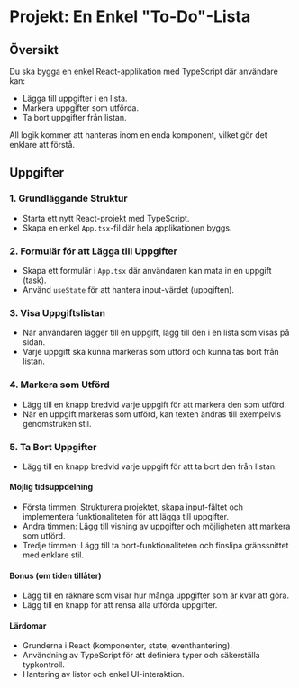 # Projekt: En Enkel "To-Do"-Lista

## Översikt
Du ska bygga en enkel React-applikation med TypeScript där användare kan:
- Lägga till uppgifter i en lista.
- Markera uppgifter som utförda.
- Ta bort uppgifter från listan.

All logik kommer att hanteras inom en enda komponent, vilket gör det enklare att förstå.

## Uppgifter

### 1. Grundläggande Struktur
- Starta ett nytt React-projekt med TypeScript.
- Skapa en enkel `App.tsx`-fil där hela applikationen byggs.

### 2. Formulär för att Lägga till Uppgifter
- Skapa ett formulär i `App.tsx` där användaren kan mata in en uppgift (task).
- Använd `useState` för att hantera input-värdet (uppgiften).

### 3. Visa Uppgiftslistan
- När användaren lägger till en uppgift, lägg till den i en lista som visas på sidan.
- Varje uppgift ska kunna markeras som utförd och kunna tas bort från listan.

### 4. Markera som Utförd
- Lägg till en knapp bredvid varje uppgift för att markera den som utförd.
- När en uppgift markeras som utförd, kan texten ändras till exempelvis genomstruken stil.

### 5. Ta Bort Uppgifter
- Lägg till en knapp bredvid varje uppgift för att ta bort den från listan.

#### Möjlig tidsuppdelning
* Första timmen: Strukturera projektet, skapa input-fältet och implementera funktionaliteten för att lägga till uppgifter.
* Andra timmen: Lägg till visning av uppgifter och möjligheten att markera som utförd.
* Tredje timmen: Lägg till ta bort-funktionaliteten och finslipa gränssnittet med enklare stil.
#### Bonus (om tiden tillåter)
* Lägg till en räknare som visar hur många uppgifter som är kvar att göra.
* Lägg till en knapp för att rensa alla utförda uppgifter.
#### Lärdomar
* Grunderna i React (komponenter, state, eventhantering).
* Användning av TypeScript för att definiera typer och säkerställa typkontroll.
* Hantering av listor och enkel UI-interaktion.
